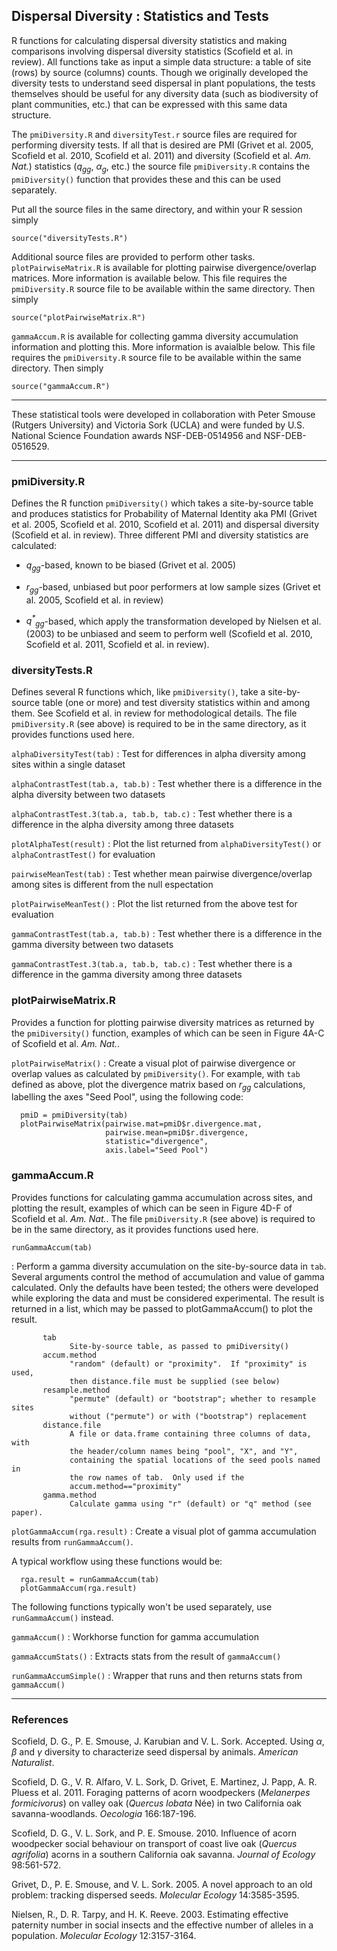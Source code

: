 Dispersal Diversity : Statistics and Tests
------------------------------------------

R functions for calculating dispersal diversity statistics and making
comparisons involving dispersal diversity statistics (Scofield et al. in
review).  All functions take as input a simple data structure: a table of site
(rows) by source (columns) counts.  Though we originally developed the
diversity tests to understand seed dispersal in plant populations, the tests
themselves should be useful for any diversity data (such as biodiversity of
plant communities, etc.) that can be expressed with this same data structure.

The `pmiDiversity.R` and `diversityTest.r` source files are required for
performing diversity tests.  If all that is desired are PMI (Grivet et al.
2005, Scofield et al. 2010, Scofield et al.  2011) and diversity (Scofield et
al. _Am. Nat._) statistics (<i>q<sub>gg</sub></i>,
<i>&alpha;<sub>g</sub></i>, etc.) the source file `pmiDiversity.R` contains the
`pmiDiversity()` function that provides these and this can be used separately.

Put all the source files in the same directory, and within your R session
simply

    source("diversityTests.R")

Additional source files are provided to perform other tasks.
`plotPairwiseMatrix.R` is available for plotting pairwise divergence/overlap
matrices.  More information is available below.  This file requires the
`pmiDiversity.R` source file to be available within the same directory.  Then
simply

    source("plotPairwiseMatrix.R")


`gammaAccum.R` is available for collecting gamma diversity accumulation
information and plotting this.  More information is avaialble below.  This file
requires the `pmiDiversity.R` source file to be available within the same
directory.  Then simply

    source("gammaAccum.R")


* * *

These statistical tools were developed in collaboration with Peter Smouse
(Rutgers University) and Victoria Sork (UCLA) and were funded by U.S. National
Science Foundation awards NSF-DEB-0514956 and NSF-DEB-0516529.

* * *

### pmiDiversity.R

Defines the R function `pmiDiversity()` which takes a site-by-source table and
produces statistics for Probability of Maternal Identity aka PMI (Grivet et al.
2005, Scofield et al. 2010, Scofield et al. 2011) and dispersal
diversity (Scofield et al. in review).  Three different PMI and diversity
statistics are calculated:

* <i>q<sub>gg</sub></i>-based, known to be biased (Grivet et al. 2005)

* <i>r<sub>gg</sub></i>-based, unbiased but poor performers at low sample sizes
  (Grivet et al. 2005, Scofield et al. in review)

* <i>q<sup>*</sup><sub>gg</sub></i>-based, which apply the transformation
  developed by Nielsen et al. (2003) to be unbiased and seem to perform well
(Scofield et al. 2010, Scofield et al. 2011, Scofield et al. in review).


### diversityTests.R

Defines several R functions which, like `pmiDiversity()`, take a site-by-source
table (one or more) and test diversity statistics within and among them.  See
Scofield et al. in review for methodological details.  The file `pmiDiversity.R`
(see above) is required to be in the same directory, as it provides functions
used here.

`alphaDiversityTest(tab)`
: Test for differences in alpha diversity among sites within a single dataset
 
`alphaContrastTest(tab.a, tab.b)`
: Test whether there is a difference in the alpha diversity between two datasets

`alphaContrastTest.3(tab.a, tab.b, tab.c)`
: Test whether there is a difference in the alpha diversity among three datasets

`plotAlphaTest(result)`
: Plot the list returned from `alphaDiversityTest()` or `alphaContrastTest()` for evaluation

`pairwiseMeanTest(tab)`
: Test whether mean pairwise divergence/overlap among sites is different from the null espectation

`plotPairwiseMeanTest()`
: Plot the list returned from the above test for evaluation

`gammaContrastTest(tab.a, tab.b)`
: Test whether there is a difference in the gamma diversity between two datasets

`gammaContrastTest.3(tab.a, tab.b, tab.c)`
: Test whether there is a difference in the gamma diversity among three datasets


### plotPairwiseMatrix.R

Provides a function for plotting pairwise diversity matrices as returned by the
`pmiDiversity()` function, examples of which can be seen in Figure 4A-C of
Scofield et al. _Am. Nat._.

`plotPairwiseMatrix()`
: Create a visual plot of pairwise divergence or overlap values as calculated by
`pmiDiversity()`.  For example, with `tab` defined as above, plot the divergence matrix 
based on <i>r<sub>gg</sub></i> calculations, labelling the axes "Seed Pool", using the 
following code: 

      pmiD = pmiDiversity(tab)
      plotPairwiseMatrix(pairwise.mat=pmiD$r.divergence.mat, 
                         pairwise.mean=pmiD$r.divergence, 
                         statistic="divergence", 
                         axis.label="Seed Pool")



### gammaAccum.R

Provides functions for calculating gamma accumulation across sites, and
plotting the result, examples of which can be seen in Figure 4D-F of Scofield
et al. _Am. Nat._.  The file `pmiDiversity.R` (see above) is required to be in
the same directory, as it provides functions used here.

`runGammaAccum(tab)`

: Perform a gamma diversity accumulation on the site-by-source data in `tab`.
Several arguments control the method of accumulation and value of gamma
calculated.  Only the defaults have been tested; the others were developed
while exploring the data and must be considered experimental.  The result is
returned in a list, which may be passed to plotGammaAccum() to plot the result.

           tab 
                 Site-by-source table, as passed to pmiDiversity()
           accum.method
                 "random" (default) or "proximity".  If "proximity" is used,
                 then distance.file must be supplied (see below)
           resample.method
                 "permute" (default) or "bootstrap"; whether to resample sites
                 without ("permute") or with ("bootstrap") replacement
           distance.file
                 A file or data.frame containing three columns of data, with
                 the header/column names being "pool", "X", and "Y",
                 containing the spatial locations of the seed pools named in
                 the row names of tab.  Only used if the
                 accum.method=="proximity"
           gamma.method
                 Calculate gamma using "r" (default) or "q" method (see paper).


`plotGammaAccum(rga.result)`
: Create a visual plot of gamma accumulation results from `runGammaAccum()`.

A typical workflow using these functions would be:

      rga.result = runGammaAccum(tab)
      plotGammaAccum(rga.result)


The following functions typically won't be used separately, use `runGammaAccum()`
instead.

`gammaAccum()`
: Workhorse function for gamma accumulation

`gammaAccumStats()`
: Extracts stats from the result of `gammaAccum()`

`runGammaAccumSimple()`
: Wrapper that runs and then returns stats from `gammaAccum()`



* * *

### References

Scofield, D. G., P. E. Smouse, J. Karubian and V. L. Sork.  Accepted.  Using
_&alpha;_, _&beta;_ and _&gamma;_ diversity to characterize seed dispersal by
animals.  _American Naturalist_.

Scofield, D. G., V. R. Alfaro, V. L. Sork, D. Grivet, E. Martinez, J. Papp, A.
R. Pluess et al. 2011. Foraging patterns of acorn woodpeckers (_Melanerpes
formicivorus_) on valley oak (_Quercus lobata_ Née) in two California oak
savanna-woodlands. _Oecologia_ 166:187-196.

Scofield, D. G., V. L. Sork, and P. E. Smouse. 2010. Influence of acorn
woodpecker social behaviour on transport of coast live oak (_Quercus agrifolia_)
acorns in a southern California oak savanna. _Journal of Ecology_ 98:561-572.

Grivet, D., P. E. Smouse, and V. L. Sork. 2005. A novel approach to an old
problem: tracking dispersed seeds. _Molecular Ecology_ 14:3585-3595.

Nielsen, R., D. R. Tarpy, and H. K. Reeve. 2003. Estimating effective paternity
number in social insects and the effective number of alleles in a population.
_Molecular Ecology_ 12:3157-3164.

